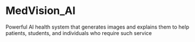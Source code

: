 # MedVision_AI
Powerful AI health system that generates images and explains them to help patients, students, and individuals who require such service
